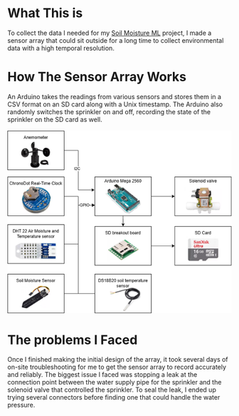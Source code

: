 # What This is
To collect the data I needed for my [Soil Moisture ML](https://github.com/MoodyMarshmallow/Soil-Moisture-ML) project, I made a sensor array that could sit outside for a long time to collect environmental data with a high temporal resolution.
# How The Sensor Array Works
An Arduino takes the readings from various sensors and stores them in a CSV format on an SD card along with a Unix timestamp. The Arduino also randomly switches the sprinkler on and off, recording the state of the sprinkler on the SD card as well.
</br><br>
![image](Sensor_Flowchart.png)
# The problems I Faced
Once I finished making the initial design of the array, it took several days of on-site troubleshooting for me to get the sensor array to record accurately and reliably. The biggest issue I faced was stopping a leak at the connection point between the water supply pipe for the sprinkler and the solenoid valve that controlled the sprinkler. To seal the leak, I ended up trying several connectors before finding one that could handle the water pressure.
